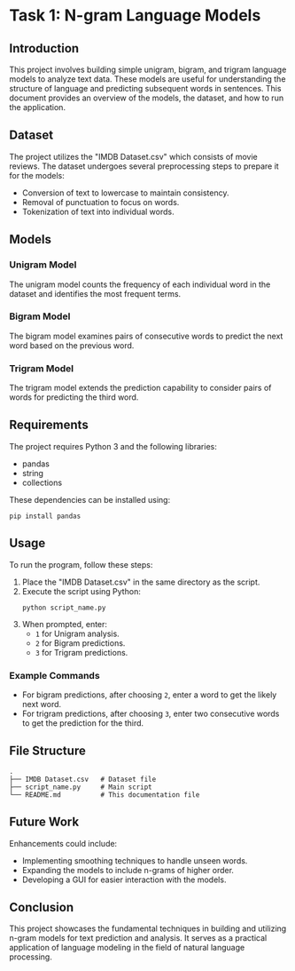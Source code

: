 # Task 1: N-gram Language Models

## Introduction
This project involves building simple unigram, bigram, and trigram language models to analyze text data. These models are useful for understanding the structure of language and predicting subsequent words in sentences. This document provides an overview of the models, the dataset, and how to run the application.

## Dataset
The project utilizes the "IMDB Dataset.csv" which consists of movie reviews. The dataset undergoes several preprocessing steps to prepare it for the models:

- Conversion of text to lowercase to maintain consistency.
- Removal of punctuation to focus on words.
- Tokenization of text into individual words.

## Models
### Unigram Model
The unigram model counts the frequency of each individual word in the dataset and identifies the most frequent terms.

### Bigram Model
The bigram model examines pairs of consecutive words to predict the next word based on the previous word.

### Trigram Model
The trigram model extends the prediction capability to consider pairs of words for predicting the third word.

## Requirements
The project requires Python 3 and the following libraries:
- pandas
- string
- collections

These dependencies can be installed using:
```
pip install pandas
```

## Usage
To run the program, follow these steps:

1. Place the "IMDB Dataset.csv" in the same directory as the script.
2. Execute the script using Python:
   ```
   python script_name.py
   ```
3. When prompted, enter:
   - `1` for Unigram analysis.
   - `2` for Bigram predictions.
   - `3` for Trigram predictions.

### Example Commands
- For bigram predictions, after choosing `2`, enter a word to get the likely next word.
- For trigram predictions, after choosing `3`, enter two consecutive words to get the prediction for the third.

## File Structure
```
.
├── IMDB Dataset.csv   # Dataset file
├── script_name.py     # Main script
└── README.md          # This documentation file
```

## Future Work
Enhancements could include:
- Implementing smoothing techniques to handle unseen words.
- Expanding the models to include n-grams of higher order.
- Developing a GUI for easier interaction with the models.

## Conclusion
This project showcases the fundamental techniques in building and utilizing n-gram models for text prediction and analysis. It serves as a practical application of language modeling in the field of natural language processing.
